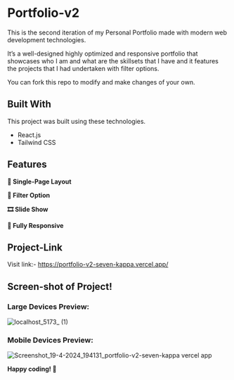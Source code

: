 # Portfolio-v2

This is the second iteration of my Personal Portfolio made with modern web development technologies.

It’s a well-designed highly optimized and responsive portfolio that showcases who I am and what are the skillsets that I have and it features the projects that I had undertaken with filter options.

You can fork this repo to modify and make changes of your own.

## Built With

This project was built using these technologies.

- React.js
- Tailwind CSS

## Features

**📖 Single-Page Layout**

**🎯 Filter Option**

**🎞️ Slide Show**

**📱 Fully Responsive**




## Project-Link
Visit link:- https://portfolio-v2-seven-kappa.vercel.app/

## Screen-shot of Project!

### Large Devices Preview:
![localhost_5173_ (1)](https://github.com/Sriramprasath04/Portfolio-v2/assets/109743739/7b03ded9-06dd-4bf5-8d0d-53de0e6c9b32)

### Mobile Devices Preview:
![Screenshot_19-4-2024_194131_portfolio-v2-seven-kappa vercel app](https://github.com/Sriramprasath04/Portfolio-v2/assets/109743739/1b79d584-2d8b-44dc-bf12-dd6dec72f655)



**Happy coding! 🤟**
